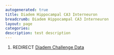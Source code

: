 ```yaml
---
autogenerated: true
title: Diadem Hippocampal CA3 Interneuron
breadcrumb: Diadem Hippocampal CA3 Interneuron
layout: page
categories: 
description: test description
---
```


1.  REDIRECT [Diadem Challenge Data](Diadem_Challenge_Data "wikilink")
